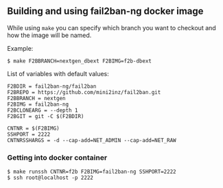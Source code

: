 
## Building and using fail2ban-ng docker image

While using `make` you can specify which branch you want to checkout and how the image will be named.

Example:
```
$ make F2BBRANCH=nextgen_dbext F2BIMG=f2b-dbext
```


List of variables with default values:
```
F2BDIR = fail2ban-ng/fail2ban
F2BREPO = https://github.com/mini2inz/fail2ban.git
F2BBRANCH = nextgen
F2BIMG = fail2ban-ng
F2BCLONEARG = --depth 1
F2BGIT = git -C $(F2BDIR)

CNTNR = $(F2BIMG) 
SSHPORT = 2222
CNTNRSSHARGS = -d --cap-add=NET_ADMIN --cap-add=NET_RAW
```

### Getting into docker container

```
$ make runssh CNTNR=f2b F2BIMG=fail2ban-ng SSHPORT=2222
$ ssh root@localhost -p 2222
```

